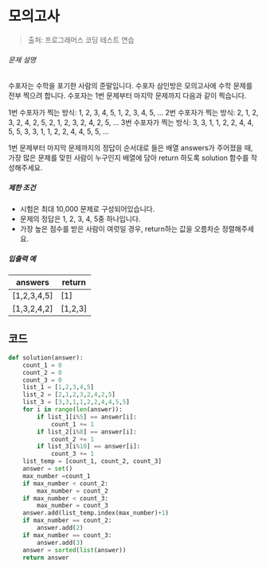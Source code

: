 # 모의고사

> 출처: 프로그래머스 코딩 테스트 연습

###### 문제 설명

수포자는 수학을 포기한 사람의 준말입니다. 수포자 삼인방은 모의고사에 수학 문제를 전부 찍으려 합니다. 수포자는 1번 문제부터 마지막 문제까지 다음과 같이 찍습니다.

1번 수포자가 찍는 방식: 1, 2, 3, 4, 5, 1, 2, 3, 4, 5, ...
2번 수포자가 찍는 방식: 2, 1, 2, 3, 2, 4, 2, 5, 2, 1, 2, 3, 2, 4, 2, 5, ...
3번 수포자가 찍는 방식: 3, 3, 1, 1, 2, 2, 4, 4, 5, 5, 3, 3, 1, 1, 2, 2, 4, 4, 5, 5, ...

1번 문제부터 마지막 문제까지의 정답이 순서대로 들은 배열 answers가 주어졌을 때, 가장 많은 문제를 맞힌 사람이 누구인지 배열에 담아 return 하도록 solution 함수를 작성해주세요.

##### 제한 조건

- 시험은 최대 10,000 문제로 구성되어있습니다.
- 문제의 정답은 1, 2, 3, 4, 5중 하나입니다.
- 가장 높은 점수를 받은 사람이 여럿일 경우, return하는 값을 오름차순 정렬해주세요.

##### 입출력 예

| answers     | return  |
| ----------- | ------- |
| [1,2,3,4,5] | [1]     |
| [1,3,2,4,2] | [1,2,3] |

## 코드

```python
def solution(answer):
    count_1 = 0
    count_2 = 0
    count_3 = 0
    list_1 = [1,2,3,4,5]
    list_2 = [2,1,2,3,2,4,2,5]
    list_3 = [3,3,1,1,2,2,4,4,5,5]
    for i in range(len(answer)):
        if list_1[i%5] == answer[i]:
            count_1 += 1
        if list_2[i%8] == answer[i]:
            count_2 += 1
        if list_3[i%10] == answer[i]:
            count_3 += 1
    list_temp = [count_1, count_2, count_3]
    answer = set()
    max_number =count_1
    if max_number < count_2:
        max_number = count_2
    if max_number < count_3:
        max_number = count_3
    answer.add(list_temp.index(max_number)+1)
    if max_number == count_2:
        answer.add(2)
    if max_number == count_3:
        answer.add(3)
    answer = sorted(list(answer))
    return answer
```


